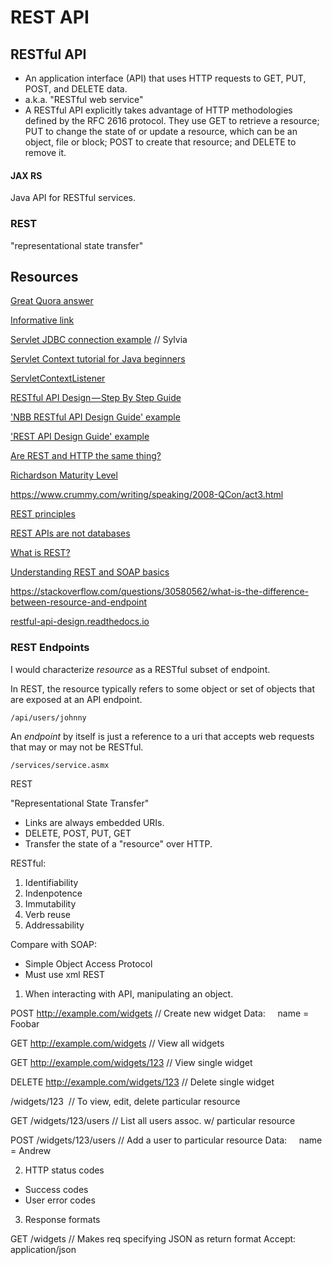 # REST API

## RESTful API
* An application interface (API) that uses HTTP requests to GET, PUT, POST, and DELETE data.
* a.k.a. "RESTful web service"
* A RESTful API explicitly takes advantage of HTTP methodologies defined by the RFC 2616 protocol. They use GET to retrieve a resource; PUT to change the state of or update a resource, which can be an object, file or block; POST to create that resource; and DELETE to remove it.

#### JAX RS
Java API for RESTful services.

### REST
"representational state transfer"

## Resources
[Great Quora answer](https://www.quora.com/What-is-a-REST-API)

[Informative link](https://searchmicroservices.techtarget.com/definition/RESTful-API)

[Servlet JDBC connection example](https://www.journaldev.com/1997/servlet-jdbc-database-connection-example#design-decisions) // Sylvia

[Servlet Context tutorial for Java beginners](https://javabeginnerstutorial.com/servlet-2/servlet-context-tutorial-for-java-beginners/)

[ServletContextListener](http://www.deadcoderising.com/execute-code-on-webapp-startup-and-shutdown-using-servletcontextlistener/)

[RESTful API Design — Step By Step Guide](https://hackernoon.com/restful-api-design-step-by-step-guide-2f2c9f9fcdbf)

['NBB RESTful API Design Guide' example](https://opensource.nbb.be/posts/002-restful-api-design-guide/)

['REST API Design Guide' example](https://github.com/NationalBankBelgium/REST-API-Design-Guide/wiki)

[Are REST and HTTP the same thing?](http://restcookbook.com/Miscellaneous/rest-and-http/)

[Richardson Maturity Level](https://martinfowler.com/articles/richardsonMaturityModel.html#level0)

https://www.crummy.com/writing/speaking/2008-QCon/act3.html

[REST principles](https://www.servage.net/blog/2013/04/08/rest-principles-explained/)

[REST APIs are not databases](https://medium.com/@marinithiago/guys-rest-apis-are-not-databases-60db4e1120e4)

[What is REST?](https://www.restapitutorial.com/lessons/whatisrest.html)

[Understanding REST and SOAP basics](https://smartbear.com/blog/test-and-monitor/understanding-soap-and-rest-basics/)

https://stackoverflow.com/questions/30580562/what-is-the-difference-between-resource-and-endpoint

[restful-api-design.readthedocs.io](https://restful-api-design.readthedocs.io)

### REST Endpoints

I would characterize _resource_ as a RESTful subset of endpoint.

In REST, the resource typically refers to some object or set of objects that are exposed at an API endpoint.

```
/api/users/johnny
```
An _endpoint_ by itself is just a reference to a uri that accepts web requests that may or may not be RESTful.
```
/services/service.asmx
```

REST

"Representational State Transfer"

* Links are always embedded URIs.
* DELETE, POST, PUT, GET
* Transfer the state of a "resource" over HTTP.

RESTful:
1. Identifiability
2. Indenpotence
3. Immutability
4. Verb reuse
5. Addressability

Compare with SOAP:
* Simple Object Access Protocol
* Must use xml
REST 


1. When interacting with API, manipulating an object.


POST http://example.com/widgets		// Create new widget
Data:
    name = Foobar			


GET http://example.com/widgets		// View all widgets


GET http://example.com/widgets/123	// View single widget


DELETE http://example.com/widgets/123	// Delete single widget


/widgets/123  				// To view, edit, delete particular resource


GET /widgets/123/users			// List all users assoc. w/ particular resource


POST /widgets/123/users			// Add a user to particular resource
Data:
    name = Andrew


2. HTTP status codes

- Success codes
- User error codes


3. Response formats


GET /widgets				// Makes req specifying JSON as return format
Accept: application/json
